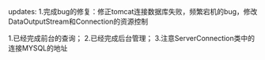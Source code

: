 updates:
1.完成bug的修复：修正tomcat连接数据库失败，频繁宕机的bug，修改DataOutputStream和Connection的资源控制

1.已经完成前台的查询；
2.已经完成后台管理；
3.注意ServerConnection类中的连接MYSQL的地址
